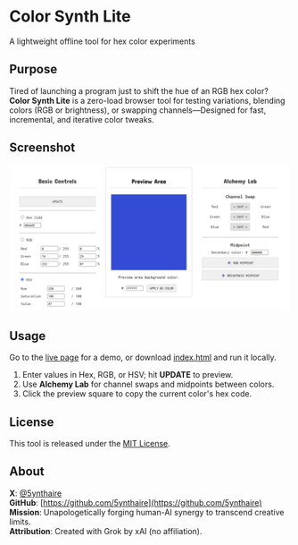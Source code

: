 # Color Synth Lite

A lightweight offline tool for hex color experiments

## Purpose

Tired of launching a program just to shift the hue of an RGB hex color? **Color Synth Lite** is a zero-load browser tool for testing variations, blending colors (RGB or brightness), or swapping channels—Designed for fast, incremental, and iterative color tweaks.

## Screenshot

![Preview](assets/preview.png)

## Usage

Go to the [live page](https://5ynthaire.github.io/5YN-ColorSynthLite-HTML/) for a demo, or download [index.html](index.html) and run it locally.

1. Enter values in Hex, RGB, or HSV; hit **UPDATE** to preview.
2. Use **Alchemy Lab** for channel swaps and midpoints between colors.
3. Click the preview square to copy the current color's hex code.

## License

This tool is released under the [MIT License](LICENSE).

## About

**X**: [@5ynthaire](https://x.com/5ynthaire)  
**GitHub**: [https://github.com/5ynthaire](https://github.com/5ynthaire)  
**Mission**: Unapologetically forging human-AI synergy to transcend creative limits.  
**Attribution**: Created with Grok by xAI (no affiliation).
